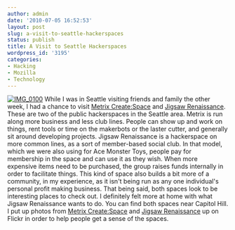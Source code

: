 ```yaml
---
author: admin
date: '2010-07-05 16:52:53'
layout: post
slug: a-visit-to-seattle-hackerspaces
status: publish
title: A Visit to Seattle Hackerspaces
wordpress_id: '3195'
categories:
- Hacking
- Mozilla
- Technology
---
```


[![IMG\_0100](http://farm5.static.flickr.com/4139/4764259029_d31f2ff2ef.jpg)](http://www.flickr.com/photos/albill/4764259029/ "IMG_0100 by albill, on Flickr")
While I was in Seattle visiting friends and family the other week, I had
a chance to visit [Metrix Create:Space](http://metrixcreatespace.com/)
and [Jigsaw Renaissance](http://www.jigsawrenaissance.org). These are
two of the public hackerspaces in the Seattle area. Metrix is run along
more business and less club lines. People can show up and work on
things, rent tools or time on the makerbots or the laster cutter, and
generally sit around developing projects. Jigsaw Renaissance is a
hackerspace on more common lines, as a sort of member-based social club.
In that model, which we were also using for Ace Monster Toys, people pay
for membership in the space and can use it as they wish. When more
expensive items need to be purchased, the group raises funds internally
in order to facilitate things. This kind of space also builds a bit more
of a community, in my experience, as it isn't being run as any one
individual's personal profit making business. That being said, both
spaces look to be interesting places to check out. I definitely felt
more at home with what Jigsaw Renaissance wants to do. You can find both
spaces near Capitol Hill. I put up photos from [Metrix
Create:Space](http://www.flickr.com/photos/albill/sets/72157624303259739/)
and [Jigsaw
Renaissance](http://www.flickr.com/photos/albill/sets/72157624421960674/)
up on Flickr in order to help people get a sense of the spaces.
